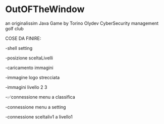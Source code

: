 # OutOFTheWindow
an originalissim Java Game by Torino Olydev CyberSecurity management golf club



COSE DA FINIRE:

-shell setting

-posizione sceltaLivelli

-caricamento immagini

-immagine logo strecciata

-immagini livello 2 3

-✅connessione menu a classifica

-connessione menu a setting

-connessione sceltaliv1 a livello1



